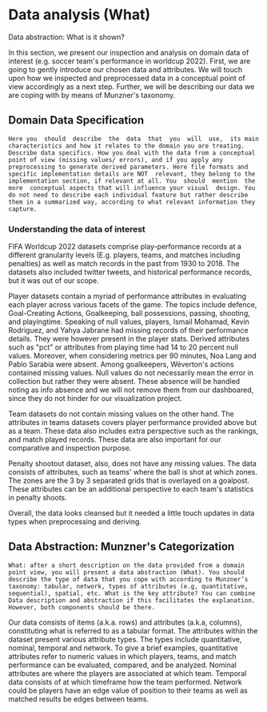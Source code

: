 # Data analysis (What)

Data abstraction: What is it shown?

In this section, we present our inspection and analysis on domain data of interest (e.g. soccer team's performance in worldcup 2022). First, we are going to gently introduce our chosen data and attributes. We will touch upon how we inspected and preprocessed data in a conceptual point of view accordingly as a next step. Further, we will be describing our data we are coping with by means of Munzner's taxonomy.

## Domain  Data  Specification
```
Here you  should  describe  the  data  that  you  will  use,  its main characteristics and how it relates to the domain you are treating. Describe data specifics. How you deal with the data from a conceptual point of view (missing values/ errors), and if you apply any preprocessing to generate derived parameters. Here file formats and specific implementation details are NOT  relevant, they belong to the implementation section, if relevant at all. You  should  mention  the  more  conceptual aspects that will influence your visual  design. You do not need to describe each individual feature but rather describe them in a summarized way, according to what relevant information they capture.
``` 
### Understanding the data of interest
FIFA Worldcup 2022 datasets comprise play-performance records at a different granularity levels (E.g. players, teams, and matches including penalties) as well as match records in the past from 1930 to 2018. The datasets also included twitter tweets, and historical performance records, but it was out of our scope. 

Player datasets contain a myriad of performance attributes in evaluating each player across various facets of the game. The topics include defence, Goal-Creating Actions, Goalkeeping, ball possessions, passing, shooting, and playingtime. Speaking of null values, players, Ismail Mohamad, Kevin Rodriguez, and Yahya Jabrane had missing records of their performance details. They were however present in the player stats. Derived attributes such as "pct" or attributes from playing time had 14 to 20 percent null values. Moreover, when considering metrics per 90 minutes, Noa Lang and Pablo Sarabia were absent. Among goalkeepers, Wéverton's actions contained missing values. Null values do not necessarily mean the error in collection but rather they were absent. These absence will be handled noting as info absence and we will not remove them from our dashboared, since they do not hinder for our visualization project.

Team datasets do not contain missing values on the other hand. The attributes in teams datasets covers player performance provided above but as a team. These data also includes extra perspective such as the rankings, and match played records. These data are also important for our comparative and inspection purpose. 

Penalty shootout dataset, also, does not have any missing values. The data consists of attributes, such as teams' where the ball is shot at which zones. The zones are the 3 by 3 separated grids that is overlayed on a goalpost. These attributes can be an additional perspective to each team's statistics in penalty shoots.

Overall, the data looks cleansed but it needed a little touch updates in data types when preprocessing and deriving.

## Data Abstraction: Munzner's Categorization
```
What: after a short description on the data provided from a domain point view, you will present a data abstraction (What). You should describe the type of data that you cope with according to Munzner’s taxonomy: tabular, network, types of attributes (e.g, quantitative, sequential), spatial, etc. What is the key attribute? You can combine Data description and abstraction if this facilitates the explanation. However, both components should be there.
```

Our data consists of items (a.k.a. rows) and attributes (a.k.a, columns), constituting what is referred to as a tabular format. The attributes within the dataset present various attribute types. The types include quantitative, nominal, temporal and network. To give a brief examples, quantitative attributes refer to numeric values in which players, teams, and match performance can be evaluated, compared, and be analyzed. Nominal attributes are where the players are associated at which team. Temporal data consists of at which timeframe how the team performed. Network could be players have an edge value of position to their teams as well as matched results be edges between teams.